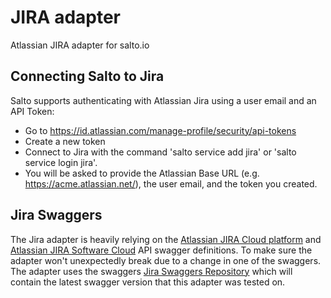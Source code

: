 # JIRA adapter

Atlassian JIRA adapter for salto.io

## Connecting Salto to Jira 

Salto supports authenticating with Atlassian Jira using a user email and an API Token:
- Go to https://id.atlassian.com/manage-profile/security/api-tokens 
- Create a new token
- Connect to Jira with the command 'salto service add jira' or 'salto service login jira'.
- You will be asked to provide the Atlassian Base URL (e.g. https://acme.atlassian.net/), the user email, and the token you created.

## Jira Swaggers

The Jira adapter is heavily relying on the [Atlassian JIRA Cloud platform](https://developer.atlassian.com/cloud/jira/platform/rest/v3/) and [Atlassian JIRA Software Cloud](https://developer.atlassian.com/cloud/jira/software/rest) API swagger definitions.
To make sure the adapter won't unexpectedly break due to a change in one of the swaggers. The adapter uses the swaggers [Jira Swaggers Repository](https://github.com/salto-io/jira-swaggers) which will contain the latest swagger version that this adapter was tested on.